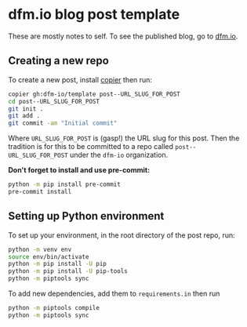 # dfm.io blog post template

These are mostly notes to self. To see the published blog, go to [dfm.io](https://dfm.io).

## Creating a new repo

To create a new post, install [copier](https://copier.readthedocs.io) then run:

```bash
copier gh:dfm-io/template post--URL_SLUG_FOR_POST
cd post--URL_SLUG_FOR_POST
git init .
git add .
git commit -am "Initial commit"
```

Where `URL_SLUG_FOR_POST` is (gasp!) the URL slug for this post. Then the tradition is for this to be committed to a repo called `post--URL_SLUG_FOR_POST` under the `dfm-io` organization.

**Don't forget to install and use pre-commit:**

```bash
python -m pip install pre-commit
pre-commit install
```

## Setting up Python environment

To set up your environment, in the root directory of the post repo, run:

```bash
python -m venv env
source env/bin/activate
python -m pip install -U pip
python -m pip install -U pip-tools
python -m piptools sync
```

To add new dependencies, add them to `requirements.in` then run

```bash
python -m piptools compile
python -m piptools sync
```
